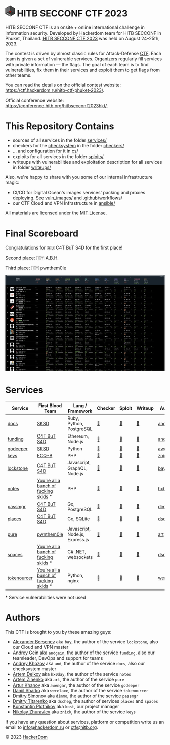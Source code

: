 # <img src="static/hitb-logo.png" width="30" height="35"> HITB SECCONF CTF 2023

HITB SECCONF CTF is an onsite + online international challenge in information security. Developed by Hackerdom team for HITB SECCONF in Phuket, Thailand. [HITB SECCONF CTF 2023](https://ctftime.org/event/2037/) was held on August 24–25th, 2023.

The contest is driven by almost classic rules for Attack-Defense [CTF](https://en.wikipedia.org/wiki/Capture_the_flag_%28cybersecurity%29). Each team is given a set of vulnerable services.
Organizers regularly fill services with private information — the flags.
The goal of each team is to find vulnerabilities, fix them in their services and exploit them to get flags from other teams.

You can read the details on the official contest website: https://ctf.hackerdom.ru/hitb-ctf-phuket-2023/.

Official conference website: https://conference.hitb.org/hitbsecconf2023hkt/.

# This Repository Contains

* sources of all services in the folder [services/](services/)
* checkers for the [checksystem](https://github.com/Hackerdom/checksystem) in the folder [checkers/](checkers/)
* ... and configuration for it in [cs/](cs/)
* exploits for all services in the folder [sploits/](sploits/)
* writeups with vulnerabilities and exploitation description for all services in folder [writeups/](writeups/)

Also, we're happy to share with you some of our internal infrastructure magic:
* CI/CD for Digital Ocean's images services' packing and proxies deploying. See [vuln_images/](vuln_images/) and [.github/workflows/](.github/workflows)
* our CTF Cloud and VPN Infrastructure in [ansible/](ansible/)

All materials are licensed under the [MIT License](LICENSE).

# Final Scoreboard

Congratulations for 🇷🇺 C4T BuT S4D for the first place!

Second place: 🇮🇹 A.B.H.

Third place: 🇮🇹 pwnthem0le

![Final scoreboard](static/scoreboard.jpg)

# Services

| Service | First Blood Team | Lang / Framework | Checker | Sploit | Writeup | Author |
| ------- | ---------------- | ---------------- | ------- | ------ | ------- | ------ |
| [docs](/services/docs/) | [SKSD](https://ctftime.org/team/211952) | Ruby, Python, PostgreSQL | [🔗︎](/checkers/docs/) | [🔗︎](/sploits/docs/) | [🔗︎](/writeups/docs/) | [and](https://github.com/avkhozov) |
| [funding](/services/funding/) | [C4T BuT S4D](https://ctftime.org/team/83435) | Ethereum, Node.js | [🔗︎](/checkers/funding/) | [🔗︎](/sploits/funding/) | [🔗︎](/writeups/funding/) | [andgein](https://github.com/andgein) |
| [godeeper](/services/godeeper/) | [SKSD](https://ctftime.org/team/211952) | Python | [🔗︎](/checkers/godeeper/) | [🔗︎](/sploits/godeeper/) | [🔗︎](/writeups/godeeper/) | [awengar](https://github.com/awengar) |
| [keys](/services/keys/) | [ECQ-B](https://ctftime.org/team/264945) | PHP | [🔗︎](/checkers/keys/) | [🔗︎](/sploits/keys/) | [🔗︎](/writeups/keys/) | [znick](https://github.com/znick) |
| [lockstone](/services/lockstone/) | [C4T BuT S4D](https://ctftime.org/team/83435) | Javascript, GraphQL, Node.js | [🔗︎](/checkers/lockstone/) | [🔗︎](/sploits/lockstone/) | [🔗︎](/writeups/lockstone/) | [bay](https://github.com/alexbers) |
| [notes](/services/notes/) | [You're all a bunch of fucking skids](https://ctftime.org/team/264943) \* | PHP | [🔗︎](/checkers/notes/) | [🔗︎](/sploits/notes/) | [🔗︎](/writeups/notes/) | [hx0day](https://github.com/hx0day) |
| [passmgr](/services/passmgr/) | [C4T BuT S4D](https://ctftime.org/team/83435) | Go, PostgreSQL | [🔗︎](/checkers/passmgr/) | [🔗︎](/sploits/passmgr/) | [🔗︎](/writeups/passmgr/) | [dimmo](https://github.com/dimmo) |
| [places](/services/places/) | [C4T BuT S4D](https://ctftime.org/team/83435) | Go, SQLite | [🔗︎](/checkers/places/) | [🔗︎](/sploits/places/) | [🔗︎](/writeups/places/) | [dscheg](https://github.com/dscheg) |
| [pure](/services/pure/) | [pwnthem0le](https://ctftime.org/team/60467) | Javascript, Node.js, Express.js | [🔗︎](/checkers/pure/) | [🔗︎](/sploits/pure/) | [🔗︎](/writeups/pure/) | [art](https://github.com/ar7z1) |
| [spaces](/services/spaces/) | [You're all a bunch of fucking skids](https://ctftime.org/team/264943) \* | C# .NET, websockets | [🔗︎](/checkers/spaces/) | [🔗︎](/sploits/spaces/) | [🔗︎](/writeups/spaces/) | [dscheg](https://github.com/dscheg) |
| [tokenourcer](/services/tokenourcer/) | [You're all a bunch of fucking skids](https://ctftime.org/team/264943) \* | Python, nginx | [🔗︎](/checkers/tokenourcer/) | [🔗︎](/sploits/tokenourcer/) | [🔗︎](/writeups/tokenourcer/) | [werelaxe](https://github.com/werelaxe) |

\* Service vulnerabilities were not used

# Authors

This CTF is brought to you by these amazing guys:

* [Alexander Bersenev](https://github.com/alexbers) aka `bay`, the author of the service `lockstone`, also our Cloud and VPN master
* [Andrey Gein](https://github.com/andgein) aka `andgein`, the author of the service `funding`, also our teamleader, DevOps and support for teams
* [Andrey Khozov](https://github.com/avkhozov) aka `and`, the author of the service `docs`, also our checksystem master
* [Artem Deikov](https://github.com/hx0day) aka `hx0day`, the author of the service `notes`
* [Artem Zinenko](https://github.com/ar7z1) aka `art`, the author of the service `pure`
* [Artur Khanov](https://github.com/awengar) aka `awengar`, the author of the service `godeeper`
* [Daniil Sharko](https://github.com/werelaxe) aka `werelaxe`, the author of the service `tokenourcer`
* [Dmitry Simonov](https://github.com/dimmo) aka `dimmo`, the author of the service `passmgr`
* [Dmitry Titarenko](https://github.com/dscheg) aka `dscheg`, the author of services `places` and `spaces`
* [Konstantin Plotnikov](https://github.com/kostteg) aka `kost`, our project manager
* [Nikolay Zhuravlev](https://github.com/znick) aka `znick`, the author of the service `keys`

If you have any question about services, platform or competition 
write us an email to [info@hackerdom.ru](mailto:info@hackerdom.ru) or [ctf@hitb.org](mailto:ctf@hitb.org).

© 2023 [HackerDom](http://hackerdom.ru)
